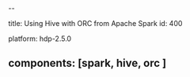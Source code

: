 --

title: Using Hive with ORC from Apache Spark
id: 400

platform: hdp-2.5.0

components: [spark, hive, orc ]
---
